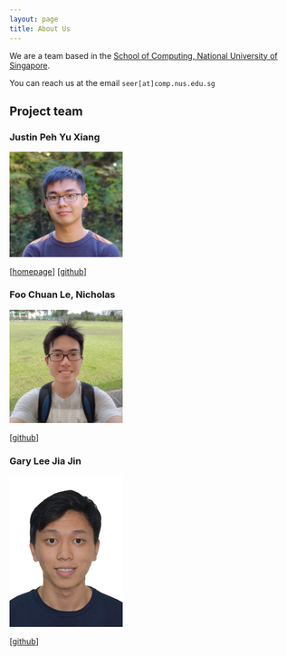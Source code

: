 ```yaml
---
layout: page
title: About Us
---
```


We are a team based in the [School of Computing, National University of Singapore](http://www.comp.nus.edu.sg).

You can reach us at the email `seer[at]comp.nus.edu.sg`

## Project team

### Justin Peh Yu Xiang

<img src="images/pyuxiang.png" width="200px">


[[homepage](https://pyuxiang.com/)]
[[github](https://github.com/pyuxiang)]

### Foo Chuan Le, Nicholas

<img src="images/nickyfoo.png" width="200px">

[[github](http://github.com/nickyfoo)]


### Gary Lee Jia Jin

<img src="images/garyljj.png" width="200px">

[[github](https://github.com/garyljj)]
